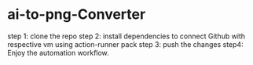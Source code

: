 # ai-to-png-Converter
step 1:
clone the repo
step 2:
install dependencies to connect Github with respective vm using action-runner pack
step 3:
push the changes 
step4:
Enjoy the automation workflow.
